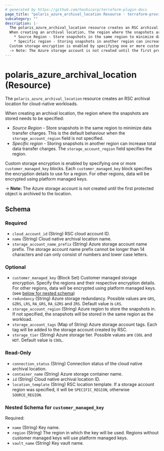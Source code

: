 ```yaml
---
# generated by https://github.com/hashicorp/terraform-plugin-docs
page_title: "polaris_azure_archival_location Resource - terraform-provider-polaris"
subcategory: ""
description: |-
  The polaris_azure_archival_location resource creates an RSC archival location for cloud-native workloads.
  When creating an archival location, the region where the snapshots are stored needs to be specified:
    * Source Region - Store snapshots in the same region to minimize data transfer charges. This is the     default behaviour when the storage_account_region field is not specified.
    * Specific region - Storing snapshots in another region can increase total data transfer charges.     The storage_account_region field specifies the region.
  Custom storage encryption is enabled by specifying one or more customer_managed_key blocks. Each customer_managed_key block specifies the encryption details to use for a region. For other regions, data will be encrypted using platform managed keys.
  -> Note: The Azure storage account is not created until the first protected object is archived to the   location.
---
```


# polaris_azure_archival_location (Resource)

The `polaris_azure_archival_location` resource creates an RSC archival location for cloud-native workloads.

When creating an archival location, the region where the snapshots are stored needs to be specified:
  * *Source Region* - Store snapshots in the same region to minimize data transfer charges. This is the     default behaviour when the `storage_account_region` field is not specified.
  * *Specific region* - Storing snapshots in another region can increase total data transfer charges.     The `storage_account_region` field specifies the region.

Custom storage encryption is enabled by specifying one or more `customer_managed_key` blocks. Each `customer_managed_key` block specifies the encryption details to use for a region. For other regions, data will be encrypted using platform managed keys. 

-> **Note:** The Azure storage account is not created until the first protected object is archived to the   location.



<!-- schema generated by tfplugindocs -->
## Schema

### Required

- `cloud_account_id` (String) RSC cloud account ID.
- `name` (String) Cloud native archival location name.
- `storage_account_name_prefix` (String) Azure storage account name prefix. The storage account name prefix cannot be longer than 14 characters and can only consist of numbers and lower case letters.

### Optional

- `customer_managed_key` (Block Set) Customer managed storage encryption. Specify the regions and their respective encryption details. For other regions, data will be encrypted using platform managed keys. (see [below for nested schema](#nestedblock--customer_managed_key))
- `redundancy` (String) Azure storage redundancy. Possible values are `GRS`, `GZRS`, `LRS`, `RA_GRS`, `RA_GZRS` and `ZRS`. Default value is `LRS`.
- `storage_account_region` (String) Azure region to store the snapshots in. If not specified, the snapshots will be stored in the same region as the workload.
- `storage_account_tags` (Map of String) Azure storage account tags. Each tag will be added to the storage account created by RSC.
- `storage_tier` (String) Azure storage tier. Possible values are `COOL` and `HOT`. Default value is `COOL`.

### Read-Only

- `connection_status` (String) Connection status of the cloud native archival location.
- `container_name` (String) Azure storage container name.
- `id` (String) Cloud native archival location ID.
- `location_template` (String) RSC location template. If a storage account region was specified, it will be `SPECIFIC_REGION`, otherwise `SOURCE_REGION`.

<a id="nestedblock--customer_managed_key"></a>
### Nested Schema for `customer_managed_key`

Required:

- `name` (String) Key name.
- `region` (String) The region in which the key will be used. Regions without customer managed keys will use platform managed keys.
- `vault_name` (String) Key vault name.
